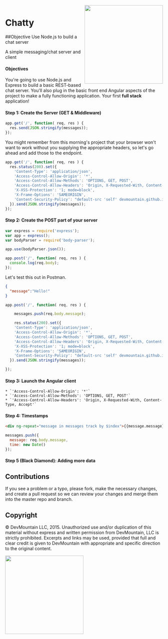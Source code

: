 <img src="https://devmounta.in/img/logowhiteblue.png" width="250" align="right">

Chatty
======

##Objective
Use Node.js to build a chat server

A simple messaging/chat server and client

#### Objectives
You're going to use Node.js and Express to build a basic REST-based chat server. You'll also plug in the basic front end Angular aspects of the project to make a fully functioning application. Your first **full stack** application!

#### Step 1: Create the Server (GET & Middleware)
<!-- Since we aren't worried about persistently storing information in a chat server (for now, anyway), your understanding of Node.js and REST will allow you to create a server that will post and retrieve messages (the C & R verbs of CRUD) for a chatroom. -->
<!-- * First we'll follow the beginning steps from this morning's mini project. First create a `.gitignore` file, open it in your editor, and add `node_modules`. Then, `npm init` and `npm install express --save`. This will download the Express library and save it to your package.json. -->
<!-- * In server.js, import the 'express' module and initialize it by calling `var app = express()`. Now you can use the `app.listen` method on a port of your choice (between 8000 and 12000 is usual). Note that you will need to adjust the endpoints in the Angular service to match the port you choose. -->
<!-- * Create an array for storing your messages temporarily. You could call it `messages`. Think about where this should be stored so that the data 'persists' between requests. -->
<!-- * Write a new GET endpoint that returns a JSON stringified response of your messages array. It will look something like this: -->
```javascript
app.get('/', function( req, res ) {
  res.send(JSON.stringify(messages));
});
```
You might remember from this morning's project that your browser won't want to work without you supplying the appropriate headers, so let's go ahead and add those to the endpoint.
```javascript
app.get('/', function( req, res ) {
  res.status(200).set({
    'Content-Type': 'application/json',
    'Access-Control-Allow-Origin': '*',
    'Access-Control-Allow-Methods': 'OPTIONS, GET, POST',
    'Access-Control-Allow-Headers': 'Origin, X-Requested-With, Content-Type, Accept',
    'X-XSS-Protection': '1; mode=block',
    'X-Frame-Options': 'SAMEORIGIN',
    'Content-Security-Policy': "default-src 'self' devmountain.github.io"
  }).send(JSON.stringify(messages));
});
```

<!-- * To test your server, run it (`nodemon server.js`) and use Postman to make a GET request to your server. Try putting in some pre-filled messages into your array to make sure it's returning data the way you expect. -->

#### Step 2: Create the POST part of your server
<!-- To begin, we'll need to install a new library to help us manage our request's data. So run an `npm install body-parser --save` and require body-parser in your `server.js`. Now we can initialize body-parser by employing the `app.use()` method, like so: -->
```javascript
var express = require('express');
var app = express();
var bodyParser = require('body-parser');

app.use(bodyParser.json());
```
<!-- We will be going more in depth into exactly how `app.use()` works tomorrow, but in short: Any request coming into the server will first be passed through any functions inside your `app.use()` method before being passed on to your endpoints. -->

<!-- Now we can actually create our 'POST' endpoint. This will be structured very similarly to our 'GET' endpoint. Let's start off by simply console logging our `req.body`. -->
```javascript
app.post('/', function( req, res ) {
  console.log(req.body);
});
```
Let's test this out in Postman.

<!-- * First set the request method to 'POST' next to your URL. -->
<!-- * Now select the 'Body' tab and select 'Raw' and ensure the data type is set to 'JSON(application/json)'. -->
<!-- * Inside of the text-area we can now fill out some simple JSON. Let's start with something like this: -->

```json
{
  "message":"Hello!"
}
```

<!-- Try it out! You should now see something along the lines of `{ message: 'Hello!' }` printed to your terminal. If you are getting errors, check the formatting of your JSON. It is important to use double quotes around both the key and the value. -->

<!-- Now we need to save the data! -->

<!-- * In your 'POST' endpoint add the message to your messages array, retrieving it from the request JSON body (see paragraph above). Make sure you end the response with a status, headers, and a body. -->
<!-- * Test your server setup using Postman to add a new message via POST (make sure you use a "raw" request of type JSON). -->

<!-- Once finished your request will look similar to this: -->
```javascript
app.post('/', function( req, res ) {

    messages.push(req.body.message);

    res.status(200).set({
    'Content-Type': 'application/json',
    'Access-Control-Allow-Origin': '*',
    'Access-Control-Allow-Methods': 'OPTIONS, GET, POST',
    'Access-Control-Allow-Headers': 'Origin, X-Requested-With, Content-Type, Accept',
    'X-XSS-Protection': '1; mode=block',
    'X-Frame-Options': 'SAMEORIGIN',
    'Content-Security-Policy': "default-src 'self' devmountain.github.io"
  }).send(JSON.stringify(messages));

});
```

<!-- Note that we `.send()` our updated messages array, this lets us avoid having to make a new 'GET' request on the front end if the view needs to be updated. -->

#### Step 3: Launch the Angular client
<!-- To run your client side-by-side with your server, consider running the a static server such as the npm modules `http-server`, `node-static`, or `live-server` in the same directory. Whatever port it uses is what you'll be putting in your browser to test (e.g. 127.0.0.1:8080). Remember, your API is running on a separate process on a separate port. This means that you'll have two seperate "domains" from which you'll be hosting content: a domain for your Node app (which responds to GET and POST) and your server, serving just static files (index.html, css, etc). -->

<!-- Take a few minutes to browse through the front-end code provided. It should all be very familiar, the only difference is that you are now directing http requests at your own endpoint instead of an outside API. -->


<!-- * **NOTE**: You will probably find that your POST at first doesn't work. Open your Chrome developer tools to the Network tab, and you'll notice that Chrome is automatically sending an OPTIONS call (REST verb) proactively to your server before it performs the POST. This is called *[preflighting](https://fetch.spec.whatwg.org/#cors-preflight-fetch)*. It's a security precaution browsers take when performing cross-origin requests. -->

<!-- * Update your server.js to also check for an OPTIONS method (`app.options(/*...*/)`) -->
<!-- * Have the response from the OPTIONS method set the following headers and end the request with a `.send()`: -->
    * `'Access-Control-Allow-Origin': '*'`
    * `'Access-Control-Allow-Methods': 'OPTIONS, GET, POST'`
    * `'Access-Control-Allow-Headers': 'Origin, X-Requested-With, Content-Type, Accept'`

<!-- Now your POST requests should work from Chrome -->

#### Step 4: Timestamps
<!-- Now that we have basic functionality, let's do some server-side data manipulation. We want to display a timestamp next to each message and display that timestamp on our front-end. To do this we'll first need to change our `messages` array of strings to an array of objects, with one property being `time` and the other being `message`. Because of this change, we'll need to make some adjustments to our existing code, both front and back-end. -->

<!-- The front end will be fastest, all we need is to change our HTML to accept objects. Let's change our `ng-repeat` div to look something like this: -->
```html
<div ng-repeat="message in messages track by $index">{{message.message}} : {{message.time}}</div>
```
<!-- This is the only front-end change we need to make! Now we just need to add dates on our back-end, which is as easy as changing what we push to our messages array. Instead of pushing `req.body.message` alone, let's create a new object and push that to the `messages` array. The object should have a `message` property and a `time` property. -->
```javascript
messages.push({
  message: req.body.message,
  time: new Date()
});
```

<!-- As easy as that, we've added new data on our back-end and passed it back to our front-end. You may have noticed that the date is displaying poorly. Look up the Angular documentation for the 'date' filter and try to set it up so that it shows something along the lines of '5:22 PM'. -->

#### Step 5 (Black Diamond): Adding more data
<!-- Try adding some more sophistication to your chat client, such as a username or profile picture. Allow the user to specify their username when posting a message. -->

## Contributions
If you see a problem or a typo, please fork, make the necessary changes, and create a pull request so we can review your changes and merge them into the master repo and branch.

## Copyright

© DevMountain LLC, 2015. Unauthorized use and/or duplication of this material without express and written permission from DevMountain, LLC is strictly prohibited. Excerpts and links may be used, provided that full and clear credit is given to DevMountain with appropriate and specific direction to the original content.

<img src="https://devmounta.in/img/logowhiteblue.png" width="250">
